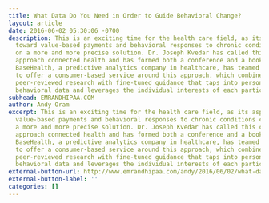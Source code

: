 ```yaml
---
title: What Data Do You Need in Order to Guide Behavioral Change?
layout: article
date: 2016-06-02 05:30:06 -0700
description: This is an exciting time for the health care field, as its aspirations
  toward value-based payments and behavioral responses to chronic conditions converge
  on a more and more precise solution. Dr. Joseph Kvedar has called this comprehensive
  approach connected health and has formed both a conference and a book around it.
  BaseHealth, a predictive analytics company in healthcare, has teamed up with TriVita
  to offer a consumer-based service around this approach, which combines access to
  peer-reviewed research with fine-tuned guidance that taps into personal health and
  behavioral data and leverages the individual interests of each participant...
subhead: EMRANDHIPAA.COM
author: Andy Oram
excerpt: This is an exciting time for the health care field, as its aspirations toward
  value-based payments and behavioral responses to chronic conditions converge on
  a more and more precise solution. Dr. Joseph Kvedar has called this comprehensive
  approach connected health and has formed both a conference and a book around it.
  BaseHealth, a predictive analytics company in healthcare, has teamed up with TriVita
  to offer a consumer-based service around this approach, which combines access to
  peer-reviewed research with fine-tuned guidance that taps into personal health and
  behavioral data and leverages the individual interests of each participant...
external-button-url: http://www.emrandhipaa.com/andy/2016/06/02/what-data-do-you-need-in-order-to-guide-behavioral-change
external-button-label: ''
categories: []
---
```

